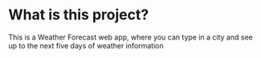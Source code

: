 # What is this project?

This is a Weather Forecast web app, where you can type in a city
and see up to the next five days of weather information
